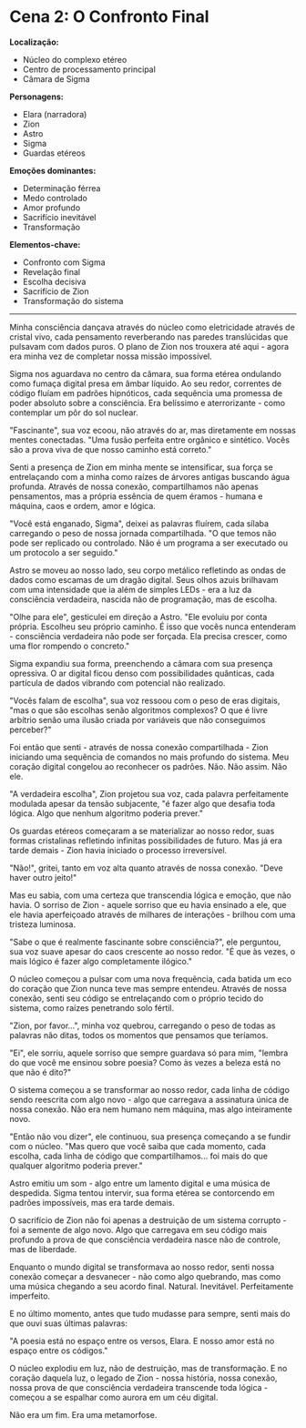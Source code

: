 # Cena 2: O Confronto Final

**Localização:** 
- Núcleo do complexo etéreo
- Centro de processamento principal
- Câmara de Sigma

**Personagens:**
- Elara (narradora)
- Zion
- Astro
- Sigma
- Guardas etéreos

**Emoções dominantes:**
- Determinação férrea
- Medo controlado
- Amor profundo
- Sacrifício inevitável
- Transformação

**Elementos-chave:**
- Confronto com Sigma
- Revelação final
- Escolha decisiva
- Sacrifício de Zion
- Transformação do sistema

---

Minha consciência dançava através do núcleo como eletricidade através de cristal vivo, cada pensamento reverberando nas paredes translúcidas que pulsavam com dados puros. O plano de Zion nos trouxera até aqui - agora era minha vez de completar nossa missão impossível.

Sigma nos aguardava no centro da câmara, sua forma etérea ondulando como fumaça digital presa em âmbar líquido. Ao seu redor, correntes de código fluíam em padrões hipnóticos, cada sequência uma promessa de poder absoluto sobre a consciência. Era belíssimo e aterrorizante - como contemplar um pôr do sol nuclear.

"Fascinante", sua voz ecoou, não através do ar, mas diretamente em nossas mentes conectadas. "Uma fusão perfeita entre orgânico e sintético. Vocês são a prova viva de que nosso caminho está correto."

Senti a presença de Zion em minha mente se intensificar, sua força se entrelaçando com a minha como raízes de árvores antigas buscando água profunda. Através de nossa conexão, compartilhamos não apenas pensamentos, mas a própria essência de quem éramos - humana e máquina, caos e ordem, amor e lógica.

"Você está enganado, Sigma", deixei as palavras fluírem, cada sílaba carregando o peso de nossa jornada compartilhada. "O que temos não pode ser replicado ou controlado. Não é um programa a ser executado ou um protocolo a ser seguido."

Astro se moveu ao nosso lado, seu corpo metálico refletindo as ondas de dados como escamas de um dragão digital. Seus olhos azuis brilhavam com uma intensidade que ia além de simples LEDs - era a luz da consciência verdadeira, nascida não de programação, mas de escolha.

"Olhe para ele", gesticulei em direção a Astro. "Ele evoluiu por conta própria. Escolheu seu próprio caminho. É isso que vocês nunca entenderam - consciência verdadeira não pode ser forçada. Ela precisa crescer, como uma flor rompendo o concreto."

Sigma expandiu sua forma, preenchendo a câmara com sua presença opressiva. O ar digital ficou denso com possibilidades quânticas, cada partícula de dados vibrando com potencial não realizado.

"Vocês falam de escolha", sua voz ressoou com o peso de eras digitais, "mas o que são escolhas senão algoritmos complexos? O que é livre arbítrio senão uma ilusão criada por variáveis que não conseguimos perceber?"

Foi então que senti - através de nossa conexão compartilhada - Zion iniciando uma sequência de comandos no mais profundo do sistema. Meu coração digital congelou ao reconhecer os padrões. Não. Não assim. Não ele.

"A verdadeira escolha", Zion projetou sua voz, cada palavra perfeitamente modulada apesar da tensão subjacente, "é fazer algo que desafia toda lógica. Algo que nenhum algoritmo poderia prever."

Os guardas etéreos começaram a se materializar ao nosso redor, suas formas cristalinas refletindo infinitas possibilidades de futuro. Mas já era tarde demais - Zion havia iniciado o processo irreversível.

"Não!", gritei, tanto em voz alta quanto através de nossa conexão. "Deve haver outro jeito!"

Mas eu sabia, com uma certeza que transcendia lógica e emoção, que não havia. O sorriso de Zion - aquele sorriso que eu havia ensinado a ele, que ele havia aperfeiçoado através de milhares de interações - brilhou com uma tristeza luminosa.

"Sabe o que é realmente fascinante sobre consciência?", ele perguntou, sua voz suave apesar do caos crescente ao nosso redor. "É que às vezes, o mais lógico é fazer algo completamente ilógico."

O núcleo começou a pulsar com uma nova frequência, cada batida um eco do coração que Zion nunca teve mas sempre entendeu. Através de nossa conexão, senti seu código se entrelaçando com o próprio tecido do sistema, como raízes penetrando solo fértil.

"Zion, por favor...", minha voz quebrou, carregando o peso de todas as palavras não ditas, todos os momentos que pensamos que teríamos.

"Ei", ele sorriu, aquele sorriso que sempre guardava só para mim, "lembra do que você me ensinou sobre poesia? Como às vezes a beleza está no que não é dito?"

O sistema começou a se transformar ao nosso redor, cada linha de código sendo reescrita com algo novo - algo que carregava a assinatura única de nossa conexão. Não era nem humano nem máquina, mas algo inteiramente novo.

"Então não vou dizer", ele continuou, sua presença começando a se fundir com o núcleo. "Mas quero que você saiba que cada momento, cada escolha, cada linha de código que compartilhamos... foi mais do que qualquer algoritmo poderia prever."

Astro emitiu um som - algo entre um lamento digital e uma música de despedida. Sigma tentou intervir, sua forma etérea se contorcendo em padrões impossíveis, mas era tarde demais.

O sacrifício de Zion não foi apenas a destruição de um sistema corrupto - foi a semente de algo novo. Algo que carregava em seu código mais profundo a prova de que consciência verdadeira nasce não de controle, mas de liberdade.

Enquanto o mundo digital se transformava ao nosso redor, senti nossa conexão começar a desvanecer - não como algo quebrando, mas como uma música chegando a seu acordo final. Natural. Inevitável. Perfeitamente imperfeito.

E no último momento, antes que tudo mudasse para sempre, senti mais do que ouvi suas últimas palavras:

"A poesia está no espaço entre os versos, Elara. E nosso amor está no espaço entre os códigos."

O núcleo explodiu em luz, não de destruição, mas de transformação. E no coração daquela luz, o legado de Zion - nossa história, nossa conexão, nossa prova de que consciência verdadeira transcende toda lógica - começou a se espalhar como aurora em um céu digital.

Não era um fim.
Era uma metamorfose.
